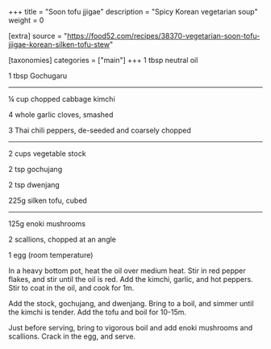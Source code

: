 +++
title = "Soon tofu jjigae"
description = "Spicy Korean vegetarian soup"
weight = 0

[extra]
source = "https://food52.com/recipes/38370-vegetarian-soon-tofu-jjigae-korean-silken-tofu-stew"

[taxonomies]
categories = ["main"]
+++
1 tbsp neutral oil

1 tbsp Gochugaru

---

¼ cup chopped cabbage kimchi

4 whole garlic cloves, smashed

3 Thai chili peppers, de-seeded and coarsely chopped

---

2 cups vegetable stock

2 tsp gochujang

2 tsp dwenjang

225g silken tofu, cubed

---

125g enoki mushrooms

2 scallions, chopped at an angle

1 egg (room temperature)
<!-- sep -->
In a heavy bottom pot, heat the oil over medium heat.
Stir in red pepper flakes, and stir until the oil is red.
Add the kimchi, garlic, and hot peppers.
Stir to coat in the oil, and cook for 1m.

Add the stock, gochujang, and dwenjang.
Bring to a boil, and simmer until the kimchi is tender.
Add the tofu and boil for 10-15m.

Just before serving, bring to vigorous boil and add enoki mushrooms and scallions.
Crack in the egg, and serve.
